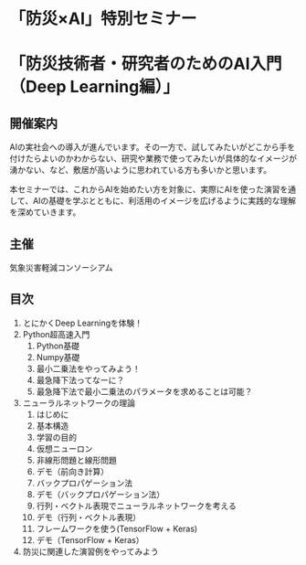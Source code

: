 # 「防災×AI」特別セミナー
# 「防災技術者・研究者のためのAI入門（Deep Learning編）」

## 開催案内
AIの実社会への導入が進んでいます。その一方で、試してみたいがどこから手を付けたらよいのかわからない、研究や業務で使ってみたいが具体的なイメージが湧かない、など、敷居が高いように思われている方も多いかと思います。

本セミナーでは、これからAIを始めたい方を対象に、実際にAIを使った演習を通して、AIの基礎を学ぶとともに、利活用のイメージを広げるように実践的な理解を深めていきます。

## 主催
気象災害軽減コンソーシアム


## 目次

1. とにかくDeep Learningを体験！
1. Python超高速入門
   1. Python基礎
   1. Numpy基礎
   1. 最小二乗法をやってみよう！
   1. 最急降下法ってなーに？
   1. 最急降下法で最小二乗法のパラメータを求めることは可能？
1. ニューラルネットワークの理論
   1. はじめに
   1. 基本構造
   1. 学習の目的
   1. 仮想ニューロン
   1. 非線形問題と線形問題
   1. デモ（前向き計算）
   1. バックプロパゲーション法
   1. デモ（バックプロパゲーション法）
   1. 行列・ベクトル表現でニューラルネットワークを考える
   1. デモ（行列・ベクトル表現）
   1. フレームワークを使う(TensorFlow + Keras)
   1. デモ（TensorFlow + Keras）
1. 防災に関連した演習例をやってみよう

